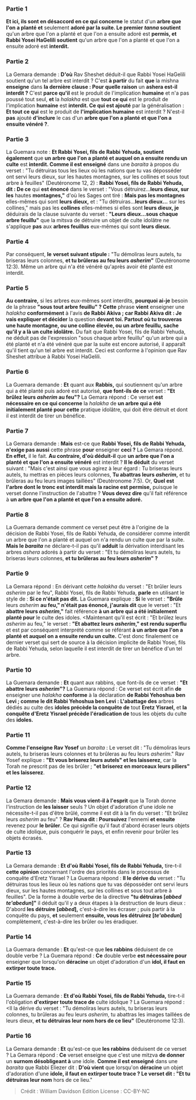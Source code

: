
### Partie 1
<b>Et ici, ils sont en désaccord en ce qui concerne</b> le statut d'un <b>arbre que l'on a planté et</b> seulement <b>adoré par la suite. Le premier <i>tanna</i> soutient</b> qu'un arbre que l'on a planté et que l'on a ensuite adoré</b> est <b>permis, et Rabbi Yosei HaGelili soutient</b> qu'un arbre que l'on a planté et que l'on a ensuite adoré</b> est <b>interdit.</b>

### Partie 2
La Gemara demande : <b>D'où</b> Rav Sheshet déduit-il que Rabbi Yosei HaGelili soutient qu'un tel arbre est interdit ? C'est <b>à partir</b> du fait <b>que</b> la mishna <b>enseigne</b> dans <b>la dernière clause : Pour quelle raison</b> un <b>ashera</i> est-il interdit ? </b> C'est <b>parce qu'il</b> est le produit de l'implication <b>humaine</b> et n'a pas poussé tout seul, <b>et</b> la <i>halakha</i> est que <b>tout ce qui</b> est le produit de l'implication <b>humaine</b> est <b>interdit. Ce qui est ajouté</b> par la généralisation : <b>Et tout ce qui</b> est le produit de <b>l'implication humaine</b> est interdit ? N'est-il <b>pas</b> ajouté <b>d'inclure</b> le cas d'un <b>arbre que l'on a planté et que l'on a ensuite vénéré ?</b>.

### Partie 3
La Guemara note : <b>Et Rabbi Yosei, fils de Rabbi Yehuda, soutient également</b> que <b>un arbre que l'on a planté et auquel on a ensuite rendu un culte</b> est <b>interdit. Comme il est enseigné</b> dans une <i>baraita</i> à propos du verset : "Tu détruiras tous les lieux où les nations que tu vas déposséder ont servi leurs dieux, sur les hautes montagnes, sur les collines et sous tout arbre à feuilles" (Deutéronome 12, 2) : <b>Rabbi Yosei, fils de Rabbi Yehuda, dit : De ce</b> qui <b>est énoncé</b> dans le verset : "Vous détruirez...<b>leurs dieux, sur les</b> hautes <b>montagnes,"</b> d'où les Sages ont tiré : <b>Mais pas les montagnes</b> elles-mêmes qui sont <b>leurs dieux,</b> et : "Tu détruiras...<b>leurs dieux...</b> sur les collines," mais pas</b> les <b>collines</b> elles-mêmes si elles sont <b>leurs dieux, je</b> déduirais</b> de la clause suivante du verset : <b>"Leurs dieux...sous chaque arbre feuillu"</b> que la mitsva de détruire un objet de culte idolâtre ne s'applique <b>pas</b> aux <b>arbres feuillus</b> eux-mêmes qui sont <b>leurs dieux.</b>

### Partie 4
Par conséquent, <b>le</b> <b>verset suivant stipule :</b> "Tu démoliras leurs autels, tu briseras leurs colonnes, <b>et tu brûleras au feu leurs <i>asherim</i>"</b> (Deutéronome 12:3). Même un arbre qui n'a été vénéré qu'après avoir été planté est interdit.

### Partie 5
<b>Au contraire,</b> si les arbres eux-mêmes sont interdits, <b>pourquoi ai-je</b> besoin de la phrase <b>"sous tout arbre feuillu" ? Cette</b> phrase <b>vient</b> enseigner une <i>halakha</i> <b>conformément</b> à l'avis <b>de Rabbi Akiva ; car Rabbi Akiva dit : Je vais expliquer et décider</b> la question <b>devant toi. Partout où tu trouveras une haute montagne, ou une colline élevée, ou un arbre feuillu, sache qu'il y a là un culte idolâtre.</b> Du fait que Rabbi Yosei, fils de Rabbi Yehuda, ne déduit pas de l'expression "sous chaque arbre feuillu" qu'un arbre qui a été planté et n'a été vénéré que par la suite est encore autorisé, il apparaît qu'il tient qu'un tel arbre est interdit. Ceci est conforme à l'opinion que Rav Sheshet attribue à Rabbi Yosei HaGelili.

### Partie 6
La Guemara demande : <b>Et</b> quant aux <b>Rabbis,</b> qui soutiennent qu'un arbre qui a été planté puis adoré est autorisé, <b>que font-ils de ce</b> verset : <b>"Et brûlez leurs <i>asherim</i> au feu"?</b> La Gemara répond : Ce verset <b>est nécessaire en ce qui concerne</b> la <i>halakha</i> de <b>un arbre qui a été initialement planté pour cette</b> pratique idolâtre, qui doit être détruit et dont il est interdit de tirer un bénéfice.

### Partie 7
La Gemara demande : <b>Mais</b> est-ce que <b>Rabbi Yosei, fils de Rabbi Yehuda, n'exige pas aussi</b> cette phrase <b>pour</b> enseigner <b>ceci ?</b> La Gemara répond. <b>En effet,</b> il le fait. <b>Au contraire, d'où déduit-il</b> que <b>un arbre que l'on a planté et que l'on a ensuite vénéré</b> est interdit ? <b>Il le déduit</b> du verset suivant : "Mais c'est ainsi que vous agirez à leur égard : Tu briseras leurs autels, tu mettras en pièces leurs colonnes, <b>Tu abattras leurs <i>asherim</i>,</b> et tu brûleras au feu leurs images taillées" (Deutéronome 7:5). Or, <b>Quel est l'arbre dont le tronc est interdit mais la racine est permise,</b> puisque le verset donne l'instruction de l'abattre ? <b>Vous devez dire</b> qu'il fait référence à <b>un arbre que l'on a planté et que l'on a ensuite adoré.</b>

### Partie 8
La Guemara demande comment ce verset peut être à l'origine de la décision de Rabbi Yosei, fils de Rabbi Yehuda, de considérer comme interdit un arbre que l'on a planté et auquel on n'a rendu un culte que par la suite. <b>Mais le <i>baraita</i></b> ne déclare-t-il pas qu'il <b>adduit</b> la dérivation interdisant les arbres <i>ashera</i> adorés à partir du verset : "Et tu démoliras leurs autels, tu briseras leurs colonnes, <b>et tu brûleras au feu leurs <i>asherim</i>" ?</b>

### Partie 9
La Gemara répond : En dérivant cette <i>halakha</i> du verset : "Et brûler leurs <i>asherim</i> par le feu", Rabbi Yosei, fils de Rabbi Yehuda, <b>parle</b> en utilisant le style de : <b>Si ce n'était pas dit.</b> La Guemara explique : <b>Si</b> le verset : <b>"Brûle</b> leurs <i>asherim</i> <b>au feu," n'était pas énoncé, j'aurais dit</b> que le verset : "Et <b>abattre leurs <i>asherim</i>,"</b> fait référence <b>à un arbre qui a été initialement planté pour</b> le culte des idoles. <Maintenant qu'il est écrit : "Et brûlez leurs <i>asherim</i> au feu,"</b> le verset : <b>"Et abattez leurs <i>asherim</i>," est rendu superflu</b> et est par conséquent interprété comme se référant <b>à un arbre que l'on a planté et auquel on a ensuite rendu un culte.</b> C'est donc finalement ce dernier verset qui sert de source à la décision implicite de Rabbi Yosei, fils de Rabbi Yehuda, selon laquelle il est interdit de tirer un bénéfice d'un tel arbre.

### Partie 10
La Guemara demande : <b>Et</b> quant aux rabbins, que font-ils de ce</b> verset : <b>"Et abattre leurs <i>asherim</i>"?</b> La Guemara répond : Ce verset est écrit afin <b>de</b> enseigner une <i>halakha</i> <b>conforme</b> à la déclaration <b>de Rabbi Yehoshua ben Levi ; comme le dit Rabbi Yehoshua ben Levi : L'abattage des</b> arbres dédiés au culte des <b>idoles précède la conquête de</b> tout <b>Eretz Yisrael,</b> et <b>la conquête d'Eretz Yisrael précède l'éradication de</b> tous les objets du culte des <b>idoles.</b>

### Partie 11
<b>Comme l'enseigne Rav Yosef</b> un <i>baraita</i> : Le verset dit : "Tu démoliras leurs autels, tu briseras leurs colonnes et tu brûleras au feu leurs <i>asherim</i>." Rav Yosef explique : <b>"Et vous briserez leurs autels" et les laisserez</b>, car la Torah ne prescrit pas de les brûler ; <b>"et briserez en morceaux leurs piliers" et les laisserez</b>.

### Partie 12
La Gemara demande : <b>Mais vous vient-il à l'esprit</b> que la Torah donne l'instruction de <b>les laisser</b> seuls ? Un objet d'adoration d'une idole ne nécessite-t-il pas d'être brûlé,</b> comme il est dit à la fin du verset : "Et brûlez leurs <i>asherim</i> au feu" ? <b>Rav Huna dit : Poursuivez</b> l'ennemi <b>et ensuite</b> revenez pour <b>le brûler</b>. Ce qui signifie qu'il faut d'abord écraser leurs objets de culte idolique, puis conquérir le pays, et enfin revenir pour brûler les objets écrasés.

### Partie 13
La Gemara demande : <b>Et d'où Rabbi Yosei, fils de Rabbi Yehuda,</b> tire-t-il <b>cette opinion</b> concernant l'ordre des priorités dans le processus de conquête d'Eretz Yisrael ? La Guemara répond : <b>Il le dérive du</b> verset : "Tu détruiras tous les lieux où les nations que tu vas déposséder ont servi leurs dieux, sur les hautes montagnes, sur les collines et sous tout arbre à feuilles". De la forme à double verbe de la directive <b>"tu détruiras [<i>abbed te'abedun</i>]"</b> il déduit qu'il y a deux étapes à la destruction de leurs dieux : D'abord <b>les détruire</b> <b>[<i>abbed</i>],</b> c'est-à-dire les écraser ; puis partir à la conquête du pays, <b>et</b> seulement <b>ensuite, vous les détruirez [<i>te'abedun</i>]</b> complètement, c'est-à-dire les brûler ou les éradiquer.

### Partie 14
La Guemara demande : <b>Et</b> qu'est-ce que <b>les rabbins</b> déduisent de ce double verbe ? La Guemara répond : <b>Ce</b> double verbe <b>est nécessaire pour</b> enseigner que lorsqu'on <b>déracine</b> un objet d'adoration d'un <b>idol, il faut en extirper toute trace.</b>

### Partie 15
La Guemara demande : <b>Et d'où Rabbi Yosei, fils de Rabbi Yehuda,</b> tire-t-il l'obligation <b>d'extirper toute trace de</b> culte idolique ? La Guemara répond : <Il la dérive du verset : "Tu démoliras leurs autels, tu briseras leurs colonnes, tu brûleras au feu leurs <i>asherim</i>, tu abattras les images taillées de leurs dieux, <b>et tu détruiras leur nom hors de ce lieu"</b> (Deutéronome 12:3).

### Partie 16
La Gemara demande : <b>Et</b> qu'est-ce que <b>les rabbins</b> déduisent de ce verset ? La Gemara répond : <b>Ce</b> verset enseigne que c'est une mitzva <b>de donner</b> un <b>surnom désobligeant à</b> une idole. <b>Comme il est enseigné</b> dans une <i>baraita</i> que Rabbi Eliezer dit : <b>D'où vient</b> que lorsqu'on <b>déracine</b> un objet d'adoration d'une <b>idole, il faut en extirper toute trace ? Le verset dit : "Et tu détruiras leur nom</b> hors de ce lieu."

>Crédit : William Davidson Edition
>License : CC-BY-NC